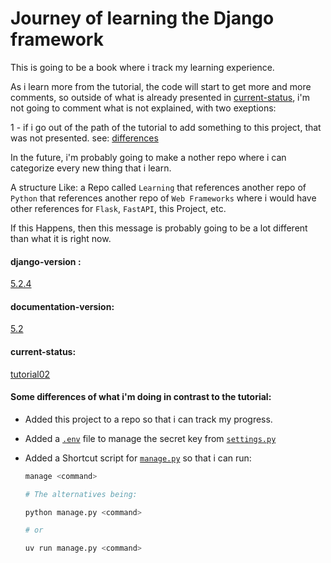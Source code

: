 # Journey of learning the Django framework

This is going to be a book where i track my learning experience.

As i learn more from the tutorial, the code will start to get more and more comments, so outside of what is already presented in [current-status](#current-status), i'm not going to comment what is not explained, with two exeptions:

1 - if i go out of the path of the tutorial to add something to this project, that was not presented. see: [differences](#some-differences-from-what-im-doing-in-the-documentation-tutorial)

In the future, i'm probably going to make a nother repo where i can categorize every new thing that i learn.

A structure Like: a Repo called `Learning` that references another repo of `Python` that references another repo of `Web Frameworks` where i would have other references for `Flask`, `FastAPI`, this Project, etc.

If this Happens, then this message is probably going to be a lot different than what it is right now.

#### django-version : 
[5.2.4](/pyproject.toml#L8)
#### documentation-version: 
[5.2](https://docs.djangoproject.com/en/5.2/) 
#### current-status: 
[tutorial02](https://docs.djangoproject.com/en/5.2/intro/tutorial02/)

#### Some differences of what i'm doing in contrast to the tutorial:
- Added this project to a repo so that i can track my progress.

- Added a [`.env`](./.env.example) file to manage the secret key from [`settings.py`](./src/mysite/settings.py#L12)

- Added a Shortcut script for [`manage.py`](./src/manage.py) so that i can run:
    ```sh
    manage <command>

    # The alternatives being:

    python manage.py <command>

    # or

    uv run manage.py <command>
    ```
